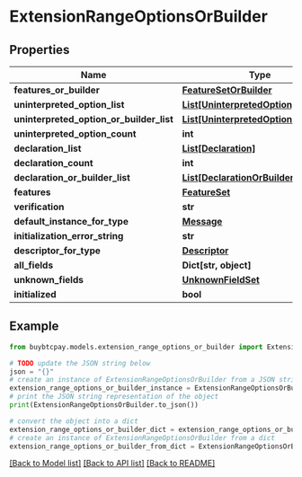 # ExtensionRangeOptionsOrBuilder


## Properties

Name | Type | Description | Notes
------------ | ------------- | ------------- | -------------
**features_or_builder** | [**FeatureSetOrBuilder**](FeatureSetOrBuilder.md) |  | [optional] 
**uninterpreted_option_list** | [**List[UninterpretedOption]**](UninterpretedOption.md) |  | [optional] 
**uninterpreted_option_or_builder_list** | [**List[UninterpretedOptionOrBuilder]**](UninterpretedOptionOrBuilder.md) |  | [optional] 
**uninterpreted_option_count** | **int** |  | [optional] 
**declaration_list** | [**List[Declaration]**](Declaration.md) |  | [optional] 
**declaration_count** | **int** |  | [optional] 
**declaration_or_builder_list** | [**List[DeclarationOrBuilder]**](DeclarationOrBuilder.md) |  | [optional] 
**features** | [**FeatureSet**](FeatureSet.md) |  | [optional] 
**verification** | **str** |  | [optional] 
**default_instance_for_type** | [**Message**](Message.md) |  | [optional] 
**initialization_error_string** | **str** |  | [optional] 
**descriptor_for_type** | [**Descriptor**](Descriptor.md) |  | [optional] 
**all_fields** | **Dict[str, object]** |  | [optional] 
**unknown_fields** | [**UnknownFieldSet**](UnknownFieldSet.md) |  | [optional] 
**initialized** | **bool** |  | [optional] 

## Example

```python
from buybtcpay.models.extension_range_options_or_builder import ExtensionRangeOptionsOrBuilder

# TODO update the JSON string below
json = "{}"
# create an instance of ExtensionRangeOptionsOrBuilder from a JSON string
extension_range_options_or_builder_instance = ExtensionRangeOptionsOrBuilder.from_json(json)
# print the JSON string representation of the object
print(ExtensionRangeOptionsOrBuilder.to_json())

# convert the object into a dict
extension_range_options_or_builder_dict = extension_range_options_or_builder_instance.to_dict()
# create an instance of ExtensionRangeOptionsOrBuilder from a dict
extension_range_options_or_builder_from_dict = ExtensionRangeOptionsOrBuilder.from_dict(extension_range_options_or_builder_dict)
```
[[Back to Model list]](../README.md#documentation-for-models) [[Back to API list]](../README.md#documentation-for-api-endpoints) [[Back to README]](../README.md)


